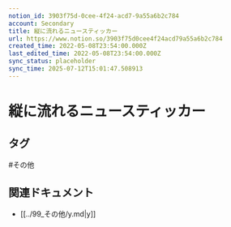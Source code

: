 ```yaml
---
notion_id: 3903f75d-0cee-4f24-acd7-9a55a6b2c784
account: Secondary
title: 縦に流れるニュースティッカー
url: https://www.notion.so/3903f75d0cee4f24acd79a55a6b2c784
created_time: 2022-05-08T23:54:00.000Z
last_edited_time: 2022-05-08T23:54:00.000Z
sync_status: placeholder
sync_time: 2025-07-12T15:01:47.508913
---
```

# 縦に流れるニュースティッカー


## タグ

#その他 

## 関連ドキュメント

- [[../99_その他/y.md|y]]
